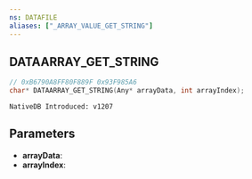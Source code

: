 ```yaml
---
ns: DATAFILE
aliases: ["_ARRAY_VALUE_GET_STRING"]
---
```

## DATAARRAY_GET_STRING

```c
// 0xB6790A8FF80F889F 0x93F985A6
char* DATAARRAY_GET_STRING(Any* arrayData, int arrayIndex);
```

```
NativeDB Introduced: v1207
```

## Parameters
* **arrayData**:
* **arrayIndex**:
